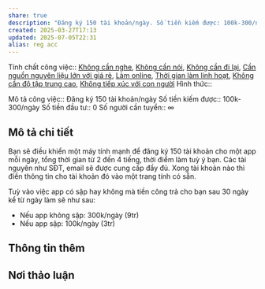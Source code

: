 ```yaml
---
share: true
description: "Đăng ký 150 tài khoản/ngày. Số tiền kiếm được: 100k-300/ngày"
created: 2025-03-27T17:13
updated: 2025-07-05T22:31
alias: reg acc
---
```

Tính chất công việc:: [Không cần nghe](../../1.%20T%C3%ADnh%20ch%E1%BA%A5t%20c%C3%B4ng%20vi%E1%BB%87c/Theo%20kh%E1%BA%A3%20n%C4%83ng%20ti%E1%BA%BFp%20c%E1%BA%ADn/Kh%C3%B4ng%20c%E1%BA%A7n%20nghe.md), [Không cần nói](../../1.%20T%C3%ADnh%20ch%E1%BA%A5t%20c%C3%B4ng%20vi%E1%BB%87c/Theo%20kh%E1%BA%A3%20n%C4%83ng%20ti%E1%BA%BFp%20c%E1%BA%ADn/Kh%C3%B4ng%20c%E1%BA%A7n%20n%C3%B3i.md), [Không cần đi lại](../../1.%20T%C3%ADnh%20ch%E1%BA%A5t%20c%C3%B4ng%20vi%E1%BB%87c/Theo%20kh%E1%BA%A3%20n%C4%83ng%20ti%E1%BA%BFp%20c%E1%BA%ADn/Kh%C3%B4ng%20c%E1%BA%A7n%20%C4%91i%20l%E1%BA%A1i.md), [Cần nguồn nguyên liệu lớn với giá rẻ](../../1.%20T%C3%ADnh%20ch%E1%BA%A5t%20c%C3%B4ng%20vi%E1%BB%87c/Theo%20nguy%C3%AAn%20li%E1%BB%87u,%20ngu%E1%BB%93n%20th%C3%B4ng%20tin/C%E1%BA%A7n%20ngu%E1%BB%93n%20nguy%C3%AAn%20li%E1%BB%87u%20l%E1%BB%9Bn%20v%E1%BB%9Bi%20gi%C3%A1%20r%E1%BA%BB.md), [Làm online](../../1.%20T%C3%ADnh%20ch%E1%BA%A5t%20c%C3%B4ng%20vi%E1%BB%87c/Theo%20t%C3%ADnh%20ch%E1%BA%A5t%20c%C3%B4ng%20vi%E1%BB%87c/L%C3%A0m%20tr%E1%BB%B1c%20tuy%E1%BA%BFn.md), [Thời gian làm linh hoạt](../../1.%20T%C3%ADnh%20ch%E1%BA%A5t%20c%C3%B4ng%20vi%E1%BB%87c/Theo%20th%E1%BB%9Di%20gian/Th%E1%BB%9Di%20gian%20l%C3%A0m%20linh%20ho%E1%BA%A1t.md), [Không cần độ tập trung cao](../../1.%20T%C3%ADnh%20ch%E1%BA%A5t%20c%C3%B4ng%20vi%E1%BB%87c/Theo%20t%C3%ADnh%20ch%E1%BA%A5t%20c%C3%B4ng%20vi%E1%BB%87c/Kh%C3%B4ng%20c%E1%BA%A7n%20%C4%91%E1%BB%99%20t%E1%BA%ADp%20trung%20cao.md), [Không tiếp xúc với con người](../../1.%20T%C3%ADnh%20ch%E1%BA%A5t%20c%C3%B4ng%20vi%E1%BB%87c/Kh%C3%B4ng%20ti%E1%BA%BFp%20x%C3%BAc%20v%E1%BB%9Bi%20con%20ng%C6%B0%E1%BB%9Di.md)
Hình thức:: 

Mô tả công việc:: Đăng ký 150 tài khoản/ngày
Số tiền kiếm được:: 100k-300/ngày
Số tiền đầu tư:: 0
Số người cần tuyển:: ∞

## Mô tả chi tiết
Bạn sẽ điều khiển một máy tính mạnh để đăng ký 150 tài khoản cho một app mỗi ngày, tổng thời gian từ 2 đến 4 tiếng, thời điểm làm tuỳ ý bạn. Các tài nguyên như SĐT, email sẽ được cung cấp đầy đủ. Xong tài khoản nào thì điền thông tin cho tài khoản đó vào một trang tính có sẵn.

Tuỳ vào việc app có sập hay không mà tiền công trả cho bạn sau 30 ngày kể từ ngày làm sẽ như sau:
- Nếu app không sập: 300k/ngày (9tr)
- Nếu app sập: 100k/ngày (3tr) 

## Thông tin thêm
## Nơi thảo luận
